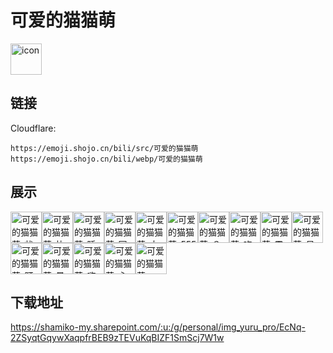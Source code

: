 # 可爱的猫猫萌
<img src="https://emoji.shojo.cn/bili/src/可爱的猫猫萌/icon.png" width="50" height="50" alt="icon">

## 链接
Cloudflare:
```
https://emoji.shojo.cn/bili/src/可爱的猫猫萌
https://emoji.shojo.cn/bili/webp/可爱的猫猫萌
```
## 展示
<img src="https://emoji.shojo.cn/bili/src/可爱的猫猫萌/可爱的猫猫萌-状态良好.png" width="50" height="50" alt="可爱的猫猫萌-状态良好"><img src="https://emoji.shojo.cn/bili/src/可爱的猫猫萌/可爱的猫猫萌-比心.png" width="50" height="50" alt="可爱的猫猫萌-比心"><img src="https://emoji.shojo.cn/bili/src/可爱的猫猫萌/可爱的猫猫萌-睡觉.png" width="50" height="50" alt="可爱的猫猫萌-睡觉"><img src="https://emoji.shojo.cn/bili/src/可爱的猫猫萌/可爱的猫猫萌-冥想.png" width="50" height="50" alt="可爱的猫猫萌-冥想"><img src="https://emoji.shojo.cn/bili/src/可爱的猫猫萌/可爱的猫猫萌-大哭.png" width="50" height="50" alt="可爱的猫猫萌-大哭"><img src="https://emoji.shojo.cn/bili/src/可爱的猫猫萌/可爱的猫猫萌-555.png" width="50" height="50" alt="可爱的猫猫萌-555"><img src="https://emoji.shojo.cn/bili/src/可爱的猫猫萌/可爱的猫猫萌-？.png" width="50" height="50" alt="可爱的猫猫萌-？"><img src="https://emoji.shojo.cn/bili/src/可爱的猫猫萌/可爱的猫猫萌-吃鱼.png" width="50" height="50" alt="可爱的猫猫萌-吃鱼"><img src="https://emoji.shojo.cn/bili/src/可爱的猫猫萌/可爱的猫猫萌-震惊.png" width="50" height="50" alt="可爱的猫猫萌-震惊"><img src="https://emoji.shojo.cn/bili/src/可爱的猫猫萌/可爱的猫猫萌-呆.png" width="50" height="50" alt="可爱的猫猫萌-呆"><img src="https://emoji.shojo.cn/bili/src/可爱的猫猫萌/可爱的猫猫萌-盯.png" width="50" height="50" alt="可爱的猫猫萌-盯"><img src="https://emoji.shojo.cn/bili/src/可爱的猫猫萌/可爱的猫猫萌-晕.png" width="50" height="50" alt="可爱的猫猫萌-晕"><img src="https://emoji.shojo.cn/bili/src/可爱的猫猫萌/可爱的猫猫萌-嗨.png" width="50" height="50" alt="可爱的猫猫萌-嗨"><img src="https://emoji.shojo.cn/bili/src/可爱的猫猫萌/可爱的猫猫萌-心动.png" width="50" height="50" alt="可爱的猫猫萌-心动"><img src="https://emoji.shojo.cn/bili/src/可爱的猫猫萌/可爱的猫猫萌-wow.png" width="50" height="50" alt="可爱的猫猫萌-wow">

## 下载地址

https://shamiko-my.sharepoint.com/:u:/g/personal/img_yuru_pro/EcNq-2ZSyqtGqywXaqpfrBEB9zTEVuKqBIZF1SmScj7W1w